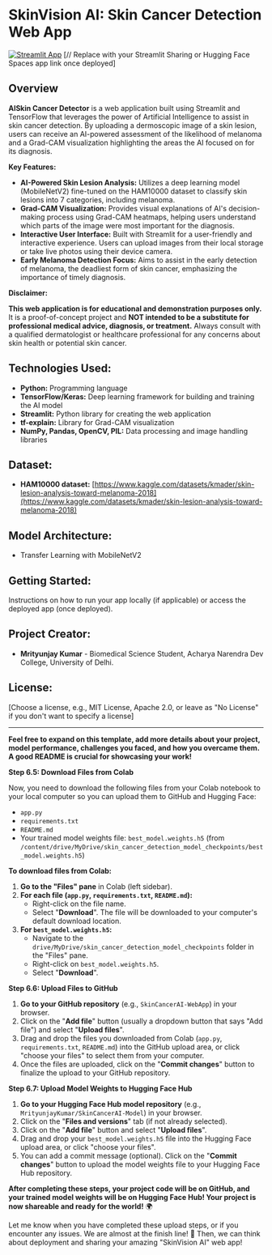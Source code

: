 # SkinVision AI: Skin Cancer Detection Web App

[![Streamlit App](https://static.streamlit.io/badges/streamlit_badge_black_white.svg)](YOUR_STREAMLIT_APP_LINK_HERE)  [// Replace with your Streamlit Sharing or Hugging Face Spaces app link once deployed]

## Overview

**AISkin Cancer Detector** is a web application built using Streamlit and TensorFlow that leverages the power of Artificial Intelligence to assist in skin cancer detection. By uploading a dermoscopic image of a skin lesion, users can receive an AI-powered assessment of the likelihood of melanoma and a Grad-CAM visualization highlighting the areas the AI focused on for its diagnosis.

**Key Features:**

*   **AI-Powered Skin Lesion Analysis:** Utilizes a deep learning model (MobileNetV2) fine-tuned on the HAM10000 dataset to classify skin lesions into 7 categories, including melanoma.
*   **Grad-CAM Visualization:** Provides visual explanations of AI's decision-making process using Grad-CAM heatmaps, helping users understand which parts of the image were most important for the diagnosis.
*   **Interactive User Interface:** Built with Streamlit for a user-friendly and interactive experience. Users can upload images from their local storage or take live photos using their device camera.
*   **Early Melanoma Detection Focus:** Aims to assist in the early detection of melanoma, the deadliest form of skin cancer, emphasizing the importance of timely diagnosis.

**Disclaimer:**

**This web application is for educational and demonstration purposes only.** It is a proof-of-concept project and **NOT intended to be a substitute for professional medical advice, diagnosis, or treatment.** Always consult with a qualified dermatologist or healthcare professional for any concerns about skin health or potential skin cancer.

## Technologies Used:

*   **Python:** Programming language
*   **TensorFlow/Keras:** Deep learning framework for building and training the AI model
*   **Streamlit:** Python library for creating the web application
*   **tf-explain:** Library for Grad-CAM visualization
*   **NumPy, Pandas, OpenCV, PIL:** Data processing and image handling libraries

## Dataset:

*   **HAM10000 dataset:**  [https://www.kaggle.com/datasets/kmader/skin-lesion-analysis-toward-melanoma-2018](https://www.kaggle.com/datasets/kmader/skin-lesion-analysis-toward-melanoma-2018)

## Model Architecture:

*   Transfer Learning with MobileNetV2

## Getting Started:

Instructions on how to run your app locally (if applicable) or access the deployed app (once deployed).

## Project Creator:

*   **Mrityunjay Kumar** - Biomedical Science Student, Acharya Narendra Dev College, University of Delhi. 

## License:

[Choose a license, e.g., MIT License, Apache 2.0, or leave as "No License" if you don't want to specify a license]

---

**Feel free to expand on this template, add more details about your project, model performance, challenges you faced, and how you overcame them. A good README is crucial for showcasing your work!**

**Step 6.5: Download Files from Colab**

Now, you need to download the following files from your Colab notebook to your local computer so you can upload them to GitHub and Hugging Face:

*   `app.py`
*   `requirements.txt`
*   `README.md`
*   Your trained model weights file: `best_model.weights.h5` (from `/content/drive/MyDrive/skin_cancer_detection_model_checkpoints/best_model.weights.h5`)

**To download files from Colab:**

1.  **Go to the "Files" pane** in Colab (left sidebar).
2.  **For each file (`app.py`, `requirements.txt`, `README.md`):**
    *   Right-click on the file name.
    *   Select "**Download**". The file will be downloaded to your computer's default download location.
3.  **For `best_model.weights.h5`:**
    *   Navigate to the `drive/MyDrive/skin_cancer_detection_model_checkpoints` folder in the "Files" pane.
    *   Right-click on `best_model.weights.h5`.
    *   Select "**Download**".

**Step 6.6: Upload Files to GitHub**

1.  **Go to your GitHub repository** (e.g., `SkinCancerAI-WebApp`) in your browser.
2.  Click on the "**Add file**" button (usually a dropdown button that says "Add file") and select "**Upload files**".
3.  Drag and drop the files you downloaded from Colab (`app.py`, `requirements.txt`, `README.md`) into the GitHub upload area, or click "choose your files" to select them from your computer.
4.  Once the files are uploaded, click on the "**Commit changes**" button to finalize the upload to your GitHub repository.

**Step 6.7: Upload Model Weights to Hugging Face Hub**

1.  **Go to your Hugging Face Hub model repository** (e.g., `MrityunjayKumar/SkinCancerAI-Model`) in your browser.
2.  Click on the "**Files and versions**" tab (if not already selected).
3.  Click on the "**Add file**" button and select "**Upload files**".
4.  Drag and drop your `best_model.weights.h5` file into the Hugging Face upload area, or click "choose your files".
5.  You can add a commit message (optional). Click on the "**Commit changes**" button to upload the model weights file to your Hugging Face Hub repository.

**After completing these steps, your project code will be on GitHub, and your trained model weights will be on Hugging Face Hub! Your project is now shareable and ready for the world!** 🌍

Let me know when you have completed these upload steps, or if you encounter any issues. We are almost at the finish line! 🎉 Then, we can think about deployment and sharing your amazing "SkinVision AI" web app!
